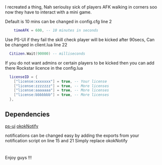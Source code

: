 I recreated a thing, Nah serioulsy sick of players AFK walking in corners soo now they have to interact with a mini game. 

Default is 10 mins can be changed in config.cfg line 2

  ```lua
      timeAFK = 600, -- 10 minutes in seconds 
  ```

Use PS-UI if they fail the skill check player will be kicked after 90secs, Can be changed in client.lua line 22

  ```lua
    Citizen.Wait(90000) -- milliseconds
  ```
If you do not want admins or certain players to be kicked then you can add there Rockstar licence in the config.lua

  ```lua
    licenseID = {
      ["license:xxxxxxx"] = true, -- Your license
      ["license:zzzzzzz"] = true, -- More licenses
      ["license:aaaaaaa"] = true, -- More licenses
      ["license:bbbbbbb"] = true, -- More licenses
    },
  ```

## Dependencies

[ps-ui](https://github.com/Project-Sloth/ps-ui)
[okokNotify](https://okok.tebex.io/package/4724993)

notifications can be changed easy by adding the exports from your notification script on line 15 and 21 
Simply replace okokNotify 

#

Enjoy guys !!!

